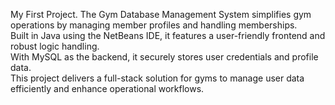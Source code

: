 My First Project.
The Gym Database Management System simplifies gym operations by managing member profiles and handling memberships.<br>
Built in Java using the NetBeans IDE, it features a user-friendly frontend and robust logic handling.<br>
With MySQL as the backend, it securely stores user credentials and profile data.<br> 
This project delivers a full-stack solution for gyms to manage user data efficiently and enhance operational workflows.